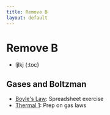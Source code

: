 ```yaml
---
title: Remove B
layout: default
---
```

# Remove B

* ljlkj
{:toc}

## Gases and Boltzman
* [Boyle's Law](boyles-law.html): Spreadsheet exercise
* [Thermal 1](thermal-1.html): Prep on gas laws